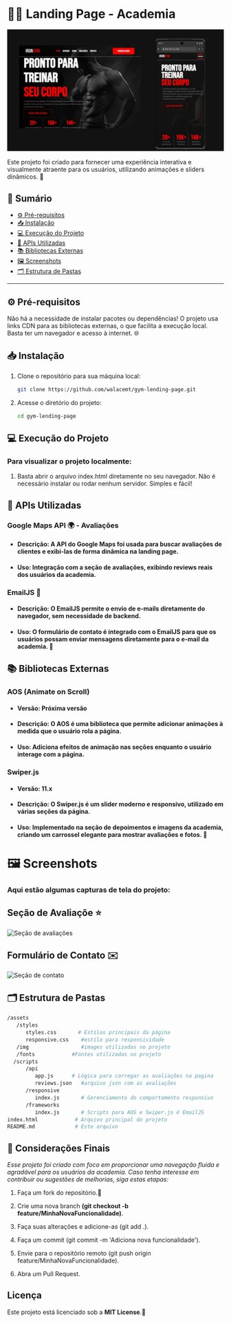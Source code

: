 # 🏋️‍♀️ Landing Page - Academia

![Capa do Projeto](./assets/img/screenshots/home.jpg)

Este projeto foi criado para fornecer uma experiência interativa e visualmente atraente para os usuários, utilizando animações e sliders dinâmicos. 💪

## 🚀 Sumário

- [⚙️ Pré-requisitos](#⚙️-pré-requisitos)
- [📥 Instalação](#📥-instalação)
- [💻 Execução do Projeto](#💻-execução-do-projeto)
- [🔌 APIs Utilizadas](#🔌-apis-utilizadas)
- [📚 Bibliotecas Externas](#📚-bibliotecas-externas)
- [🖼️ Screenshots](#🖼️-screenshots)
- [🗂️ Estrutura de Pastas](#🗂️-estrutura-de-pastas)

---

## ⚙️ Pré-requisitos

Não há a necessidade de instalar pacotes ou dependências! O projeto usa links CDN para as bibliotecas externas, o que facilita a execução local. Basta ter um navegador e acesso à internet. 🌐

## 📥 Instalação

1. Clone o repositório para sua máquina local:

   ```bash
   git clone https://github.com/walacemt/gym-lending-page.git
2. Acesse o diretório do projeto:

   ```bash
   cd gym-lending-page
## 💻 Execução do Projeto
### Para visualizar o projeto localmente:

1. Basta abrir o arquivo index.html diretamente no seu navegador. Não é necessário instalar ou rodar nenhum servidor. Simples e fácil!

## 🔌 APIs Utilizadas

### Google Maps API 🌍 - Avaliações
- #### Descrição: A API do Google Maps foi usada para buscar avaliações de clientes e exibi-las de forma dinâmica na landing page.
- #### Uso: Integração com a seção de avaliações, exibindo reviews reais dos usuários da academia.

### EmailJS 📨
- #### Descrição: O EmailJS permite o envio de e-mails diretamente do navegador, sem necessidade de backend.
- #### Uso: O formulário de contato é integrado com o EmailJS para que os usuários possam enviar mensagens diretamente para o e-mail da academia. 📧

## 📚 Bibliotecas Externas
### AOS (Animate on Scroll)
- #### Versão: Próxima versão
- #### Descrição: O AOS é uma biblioteca que permite adicionar animações à medida que o usuário rola a página.
- #### Uso: Adiciona efeitos de animação nas seções enquanto o usuário interage com a página.
### Swiper.js
- #### Versão: 11.x
- #### Descrição: O Swiper.js é um slider moderno e responsivo, utilizado em várias seções da página.
- #### Uso: Implementado na seção de depoimentos e imagens da academia, criando um carrossel elegante para mostrar avaliações e fotos. 📸

# 🖼️ Screenshots
### Aqui estão algumas capturas de tela do projeto:
## Seção de Avaliaçõe ⭐
![Seção de avaliações](./assets/img/screenshots/review.jpg)
## Formulário de Contato ✉️
![Seção de contato](./assets/img/screenshots/form.jpg)

## 🗂️ Estrutura de Pastas
```bash
/assets
   /styles
      styles.css       # Estilos principais da página
      responsive.css    #estilo para responsividade
   /img                 #images utilizadas no projeto
   /fonts            #Fontes utilizadas no projeto
  /scripts
      /api
         app.js      # Lógica para carregar as avaliações na pagina
         reviews.json   #arquivo json com as avaliações
      /responsive
         index.js       # Gerenciamento do comportamento responsivo
      /frameworks
         index.js       # Scripts para AOS e Swiper.js é EmailJS
index.html            # Arquivo principal do projeto
README.md             # Este arquivo
```

## 📝 Considerações Finais
*Esse projeto foi criado com foco em proporcionar uma navegação fluida e agradável para os usuários da academia. Caso tenha interesse em contribuir ou sugestões de melhorias, siga estas etapas:*

1. Faça um fork do repositório.🍴

2. Crie uma nova branch **(git checkout -b feature/MinhaNovaFuncionalidade)**.

3. Faça suas alterações e adicione-as (git add .).

4. Faça um commit (git commit -m 'Adiciona nova funcionalidade').

5. Envie para o repositório remoto (git push origin feature/MinhaNovaFuncionalidade).

6. Abra um Pull Request.

## Licença
Este projeto está licenciado sob a **MIT License**.📔